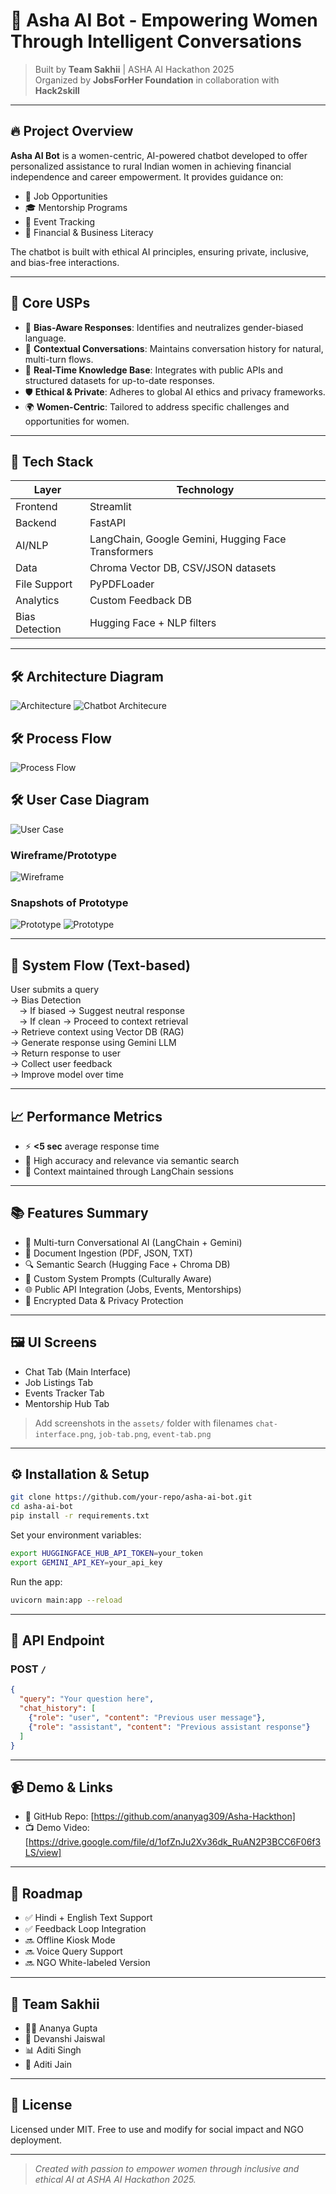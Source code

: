 # 🌸 Asha AI Bot - Empowering Women Through Intelligent Conversations

> Built by **Team Sakhii** | ASHA AI Hackathon 2025  
> Organized by **JobsForHer Foundation** in collaboration with **Hack2skill**

---

## 🔥 Project Overview

**Asha AI Bot** is a women-centric, AI-powered chatbot developed to offer personalized assistance to rural Indian women in achieving financial independence and career empowerment. It provides guidance on:

- 💼 Job Opportunities
- 🎓 Mentorship Programs
- 📅 Event Tracking
- 📘 Financial & Business Literacy

The chatbot is built with ethical AI principles, ensuring private, inclusive, and bias-free interactions.

---

## 🧠 Core USPs

- 🧾 **Bias-Aware Responses**: Identifies and neutralizes gender-biased language.
- 🔁 **Contextual Conversations**: Maintains conversation history for natural, multi-turn flows.
- 📡 **Real-Time Knowledge Base**: Integrates with public APIs and structured datasets for up-to-date responses.
- 🛡️ **Ethical & Private**: Adheres to global AI ethics and privacy frameworks.
- 🌍 **Women-Centric**: Tailored to address specific challenges and opportunities for women.

---

## 🧩 Tech Stack

| Layer | Technology |
|-------|------------|
| Frontend | Streamlit |
| Backend | FastAPI |
| AI/NLP | LangChain, Google Gemini, Hugging Face Transformers |
| Data | Chroma Vector DB, CSV/JSON datasets |
| File Support | PyPDFLoader |
| Analytics | Custom Feedback DB |
| Bias Detection | Hugging Face + NLP filters |

---

## 🛠️ Architecture Diagram

![Architecture](assets/architecture_diagram.jpg)
![Chatbot Architecure](assets/chatbot_architecture.jpg)

## 🛠️ Process Flow

![Process Flow](assets/process_flow.jpg)

## 🛠️ User Case Diagram

![User Case](assets/user_case_diagram.jpg)

### Wireframe/Prototype

![Wireframe](assets/wireframe.jpg)

### Snapshots of Prototype

![Prototype](assets/snapshot_of_prototype.jpg)
![Prototype](assets/snapshot_of_prototype1.jpg)


---

## 🔄 System Flow (Text-based)

User submits a query  
→ Bias Detection  
 → If biased → Suggest neutral response  
 → If clean → Proceed to context retrieval  
→ Retrieve context using Vector DB (RAG)  
→ Generate response using Gemini LLM  
→ Return response to user  
→ Collect user feedback  
→ Improve model over time


---

## 📈 Performance Metrics

- ⚡ **<5 sec** average response time
- 🎯 High accuracy and relevance via semantic search
- 🔄 Context maintained through LangChain sessions

---

## 📚 Features Summary

- 🤖 Multi-turn Conversational AI (LangChain + Gemini)
- 📄 Document Ingestion (PDF, JSON, TXT)
- 🔍 Semantic Search (Hugging Face + Chroma DB)
- 🧠 Custom System Prompts (Culturally Aware)
- 🌐 Public API Integration (Jobs, Events, Mentorships)
- 🔐 Encrypted Data & Privacy Protection

---

## 🖼️ UI Screens

- Chat Tab (Main Interface)
- Job Listings Tab
- Events Tracker Tab
- Mentorship Hub Tab

> Add screenshots in the `assets/` folder with filenames `chat-interface.png`, `job-tab.png`, `event-tab.png`

---

## ⚙️ Installation & Setup

```bash
git clone https://github.com/your-repo/asha-ai-bot.git
cd asha-ai-bot
pip install -r requirements.txt
```

Set your environment variables:

```bash
export HUGGINGFACE_HUB_API_TOKEN=your_token
export GEMINI_API_KEY=your_api_key
```

Run the app:

```bash
uvicorn main:app --reload
```

---

## 📂 API Endpoint

### POST `/`

```json
{
  "query": "Your question here",
  "chat_history": [
    {"role": "user", "content": "Previous user message"},
    {"role": "assistant", "content": "Previous assistant response"}
  ]
}
```

---

## 📹 Demo & Links

- 🔗 GitHub Repo: [https://github.com/ananyag309/Asha-Hackthon]
- 📺 Demo Video: [https://drive.google.com/file/d/1ofZnJu2Xv36dk_RuAN2P3BCC6F06f3LS/view]

---

## 📍 Roadmap

- ✅ Hindi + English Text Support
- ✅ Feedback Loop Integration
- 🔜 Offline Kiosk Mode
- 🔜 Voice Query Support
- 🔜 NGO White-labeled Version

---

## 👥 Team Sakhii

- 👩‍💻 Ananya Gupta
- 🤖 Devanshi Jaiswal
- 📊 Aditi Singh
- 🎨 Aditi Jain

---

## 📜 License

Licensed under MIT. Free to use and modify for social impact and NGO deployment.

---

> _Created with passion to empower women through inclusive and ethical AI at ASHA AI Hackathon 2025._
